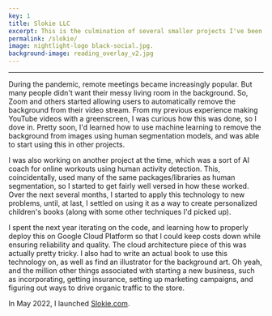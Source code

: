 ```yaml
---
key: 1
title: Slokie LLC
excerpt: This is the culmination of several smaller projects I've been working on for the past few years. I layer multiple computer vision and machine learning algorithms on top of each other to build personalized children's books.
permalink: /slokie/
image: nightlight-logo black-social.jpg.
background-image: reading_overlay_v2.jpg
---
```


<hr />

During the pandemic, remote meetings became increasingly popular. But many people didn't want their messy living room in the background. So, Zoom and others started allowing users to automatically remove the background from their video stream. From my previous experience making YouTube videos with a greenscreen, I was curious how this was done, so I dove in. Pretty soon, I'd learned how to use machine learning to remove the background from images using human segmentation models, and was able to start using this in other projects. 

I was also working on another project at the time, which was a sort of AI coach for online workouts using human activity detection. This, coincidentally, used many of the same packages/libraries as human segmentation, so I started to get fairly well versed in how these worked. Over the next several months, I started to apply this technology to new problems, until, at last, I settled on using it as a way to create personalized children's books (along with some other techniques I'd picked up). 

I spent the next year iterating on the code, and learning how to properly deploy this on Google Cloud Platform so that I could keep costs down while ensuring reliability and quality. The cloud architecture piece of this was actually pretty tricky. I also had to write an actual book to use this technology on, as well as find an illustrator for the background art. Oh yeah, and the million other things associated with starting a new business, such as incorporating, getting insurance, setting up marketing campaigns, and figuring out ways to drive organic traffic to the store. 

In May 2022, I launched [Slokie.com](https://slokie.com).

